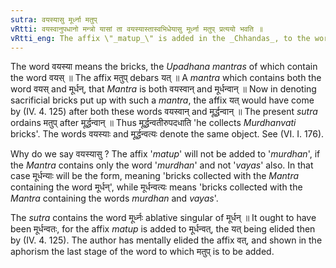 ```yaml
---
sutra: वयस्यासु मूर्ध्ना मतुप्
vRtti: वयस्वानुपधानो मन्त्रो यासां ता वयस्यास्तास्वभिधेयासु मूर्ध्ना मतुप् प्रत्ययो भवति ॥
vRtti_eng: The affix \"_matup_\" is added in the _Chhandas_, to the word \"_murdhanvat_\", in expressing bricks collected with, the _Mantra_ containing the word \"_vayas_\".
---
```

The word वयस्या means the bricks, the _Upadhana_ _mantras_ of which contain the word वयस् ॥ The affix मतुप् debars यत् ॥ A _mantra_ which contains both the word वयस् and मूर्धन्, that _Mantra_ is both वयस्वान् and मूर्धन्वान् ॥ Now in denoting sacrificial bricks put up with such a _mantra_, the affix यत् would have come by (IV. 4. 125) after both these words वयस्वान् and मूर्द्धन्वान् ॥ The present _sutra_ ordains मतुप् after मूर्द्धन्वान् ॥ Thus मूर्द्धन्वतीरुपदधाति 'he collects _Murdhanvati_ bricks'. The words वयस्याः and मूर्द्धन्वत्यः denote the same object. See (VI. I. 176).

Why do we say वयस्यासु ? The affix '_matup_' will not be added to '_murdhan_', if the _Mantra_ contains only the word '_murdhan_' and not '_vayas_' also. In that case मूर्धन्याः will be the form, meaning 'bricks collected with the _Mantra_ containing the word मूर्धन्', while मूर्धन्वत्यः means 'bricks collected with the _Mantra_ containing the words _murdhan_ and _vayas_'.

The _sutra_ contains the word मूर्ध्नः ablative singular of मूर्धन् ॥ It ought to have been मूर्धन्वतः, for the affix _matup_ is added to मूर्धन्वत्, the यत् being elided then by (IV. 4. 125). The author has mentally elided the affix वत्, and shown in the aphorism the last stage of the word to which मतुप् is to be added.
